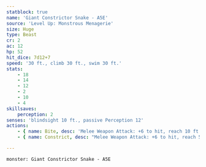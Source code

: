 ```yaml
---
statblock: true
name: 'Giant Constrictor Snake - A5E'
source: 'Level Up: Monstrous Menagerie'
size: Huge
type: Beast
cr: 2
ac: 12
hp: 52
hit_dice: 7d12+7
speed: '30 ft., climb 30 ft., swim 30 ft.'
stats:
    - 18
    - 14
    - 12
    - 2
    - 10
    - 4
skillsaves:
    perception: 2
senses: 'blindsight 10 ft., passive Perception 12'
actions:
    - { name: Bite, desc: 'Melee Weapon Attack: +6 to hit, reach 10 ft., one target. Hit: 13 (2d8+4) piercing damage.' }
    - { name: Constrict, desc: "Melee Weapon Attack: +6 to hit, reach 5 ft., one target. Hit: 11 (2d6+4) bludgeoning damage and the target is grappled (escape DC 16). Until this grapple ends, the target is restrained and the snake can't constrict a different target." }

---
```

```statblock
monster: Giant Constrictor Snake - A5E
```
